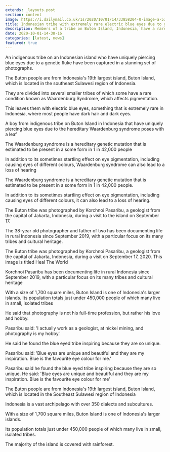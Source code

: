 ```yaml
---
extends: _layouts.post
section: content
image: https://i.dailymail.co.uk/1s/2020/10/01/14/33858204-0-image-a-53_1601557743060.jpg 
title: Indonesian tribe with extremely rare electric blue eyes due to genetic fluke photographed 
description: Members of a tribe on Buton Island, Indonesia, have a rare condition known as Waardenburg Syndrome, which affects pigmentation. It gives them incredibly rare electric blue eyes. 
date: 2020-10-01-14-38-16 
categories: [latest, news] 
featured: true 
--- 
```

An indigenous tribe on an Indonesian island who have uniquely piercing blue eyes due to a genetic fluke have been captured in a stunning set of photographs.

The Buton people are from Indonesia's 19th largest island, Buton Island, which is located in the southeast Sulawesi region of Indonesia. 

They are divided into several smaller tribes of which some have a rare condition known as Waardenburg Syndrome, which affects pigmentation.

This leaves them with electric blue eyes, something that is extremely rare in Indonesia, where most people have dark hair and dark eyes.

A boy from indigenous tribe on Buton Island in Indonesia that have uniquely piercing blue eyes due to the hereditary Waardenburg syndrome poses with a leaf

The Waardenburg syndrome is a hereditary genetic mutation that is estimated to be present in a some form in 1 in 42,000 people

In addition to its sometimes startling effect on eye pigmentation, including causing eyes of different colours, Waardenburg syndrome can also lead to a loss of hearing

The Waardenburg syndrome is a hereditary genetic mutation that is estimated to be present in a some form in 1 in 42,000 people. 

In addition to its sometimes startling effect on eye pigmentation, including causing eyes of different colours, it can also lead to a loss of hearing.

The Buton tribe was photographed by Korchnoi Pasaribu, a geologist from the capital of Jakarta, Indonesia, during a visit to the island on September 17.

The 38-year old photographer and father of two has been documenting life in rural Indonesia since September 2019, with a particular focus on its many tribes and cultural heritage.

The Buton tribe was photographed by Korchnoi Pasaribu, a geologist from the capital of Jakarta, Indonesia, during a visit on September 17, 2020. This image is titled Heal The World

Korchnoi Pasaribu has been documenting life in rural Indonesia since September 2019, with a particular focus on its many tribes and cultural heritage

With a size of 1,700 square miles, Buton Island is one of Indonesia's larger islands. Its population totals just under 450,000 people of which many live in small, isolated tribes

He said that photography is not his full-time profession, but rather his love and hobby.

Pasaribu said: 'I actually work as a geologist, at nickel mining, and photography is my hobby.'

He said he found the blue eyed tribe inspiring because they are so unique.

Pasaribu said: 'Blue eyes are unique and beautiful and they are my inspiration. Blue is the favourite eye colour for me.'

Pasaribu said he found the blue eyed tribe inspiring because they are so unique. He said: 'Blue eyes are unique and beautiful and they are my inspiration. Blue is the favourite eye colour for me'

The Buton people are from Indonesia's 19th largest island, Buton Island, which is located in the Southeast Sulawesi region of Indonesia

Indonesia is a vast archipelago with over 350 dialects and subcultures. 

With a size of 1,700 square miles, Buton Island is one of Indonesia's larger islands. 

Its population totals just under 450,000 people of which many live in small, isolated tribes. 

The majority of the island is covered with rainforest.

